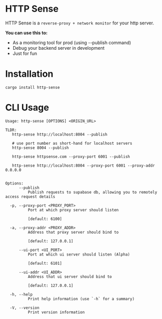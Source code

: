 # HTTP Sense

HTTP Sense is a `reverse-proxy + network monitor` for your http server. 


**You can use this to:**
- As a monitoring tool for prod (using --publish command)
- Debug your backend server in development
- Just for fun

# Installation
```
cargo install http-sense
```

# CLI Usage
```
Usage: http-sense [OPTIONS] <ORIGIN_URL>

TLDR:
   http-sense http://localhost:8004 --publish

   # use port number as short-hand for localhost servers
   http-sense 8004 --publish            

   http-sense httpsense.com --proxy-port 6001 --publish

   http-sense http://localhost:8004 --proxy-port 6001 --proxy-addr 0.0.0.0


Options:
      --publish
          Publish requests to supabase db, allowing you to remotely access request details

  -p, --proxy-port <PROXY_PORT>
          Port at which proxy server should listen

          [default: 6100]

  -a, --proxy-addr <PROXY_ADDR>
          Address that proxy server should bind to

          [default: 127.0.0.1]

      --ui-port <UI_PORT>
          Port at which ui server should listen (Alpha)

          [default: 6101]

      --ui-addr <UI_ADDR>
          Address that ui server should bind to

          [default: 127.0.0.1]

  -h, --help
          Print help information (use `-h` for a summary)

  -V, --version
          Print version information


```
